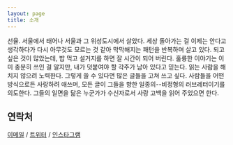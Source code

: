 ```yaml
---
layout: page
title: 소개
---
```


선율. 서울에서 태어나 서울과 그 위성도시에서 살았다. 세상 돌아가는 걸 이제는 안다고 생각하다가 다시 아무것도 모르는 것 같아 막막해지는 패턴을 반복하며 살고 있다. 되고 싶은 것이 많았는데, 밥 먹고 설거지를 하면 잘 시간이 되어 버린다. 훌륭한 이야기는 이미 충분히 쓰인 걸 알지만, 내가 덧붙여야 할 각주가 남아 있다고 믿는다. 읽는 사람을 해치지 않으려 노력한다. 그렇게 쓸 수 있다면 많은 글들을 고쳐 쓰고 싶다. 사람들을 어떤 방식으로든 사랑하려 애쓰며, 모든 글이 그들을 향한 일종의--비정형의 러브레터이기를 의도한다. 그들의 일면을 닮은 누군가가 수신자로서 사랑 고백을 읽어 주었으면 한다.

## 연락처

[이메일](mailto:viamelodi@hotmail.com) / [트위터](http://twitter.com/viamelodi) / [인스타그램](http://instagram.com/)
